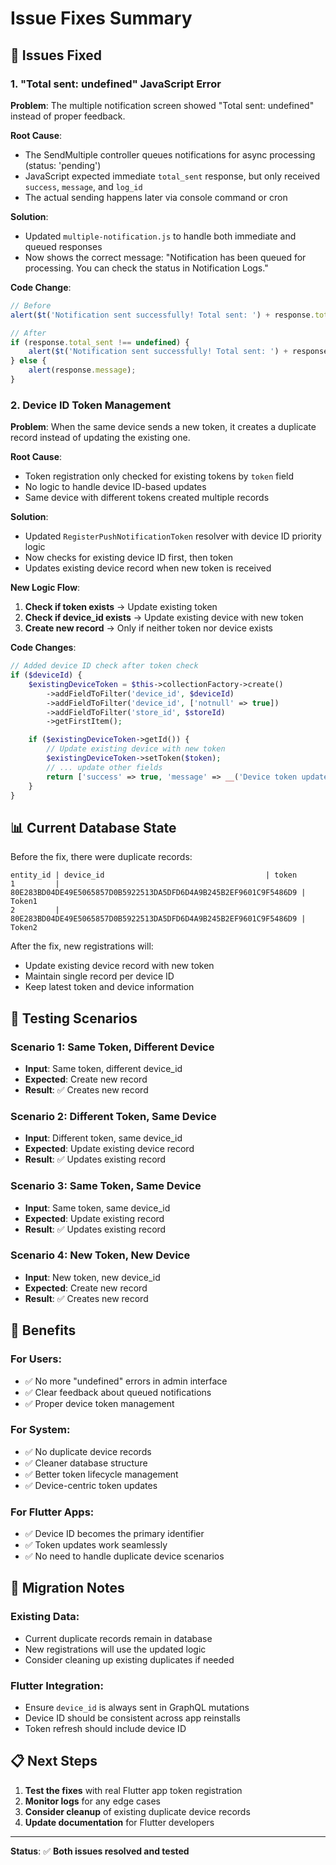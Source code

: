 # Issue Fixes Summary

## 🔧 **Issues Fixed**

### 1. **"Total sent: undefined" JavaScript Error**

**Problem**: The multiple notification screen showed "Total sent: undefined" instead of proper feedback.

**Root Cause**:
- The SendMultiple controller queues notifications for async processing (status: 'pending')
- JavaScript expected immediate `total_sent` response, but only received `success`, `message`, and `log_id`
- The actual sending happens later via console command or cron

**Solution**:
- Updated `multiple-notification.js` to handle both immediate and queued responses
- Now shows the correct message: "Notification has been queued for processing. You can check the status in Notification Logs."

**Code Change**:
```javascript
// Before
alert($t('Notification sent successfully! Total sent: ') + response.total_sent);

// After
if (response.total_sent !== undefined) {
    alert($t('Notification sent successfully! Total sent: ') + response.total_sent);
} else {
    alert(response.message);
}
```

### 2. **Device ID Token Management**

**Problem**: When the same device sends a new token, it creates a duplicate record instead of updating the existing one.

**Root Cause**:
- Token registration only checked for existing tokens by `token` field
- No logic to handle device ID-based updates
- Same device with different tokens created multiple records

**Solution**:
- Updated `RegisterPushNotificationToken` resolver with device ID priority logic
- Now checks for existing device ID first, then token
- Updates existing device record when new token is received

**New Logic Flow**:
1. **Check if token exists** → Update existing token
2. **Check if device_id exists** → Update existing device with new token
3. **Create new record** → Only if neither token nor device exists

**Code Changes**:
```php
// Added device ID check after token check
if ($deviceId) {
    $existingDeviceToken = $this->collectionFactory->create()
        ->addFieldToFilter('device_id', $deviceId)
        ->addFieldToFilter('device_id', ['notnull' => true])
        ->addFieldToFilter('store_id', $storeId)
        ->getFirstItem();

    if ($existingDeviceToken->getId()) {
        // Update existing device with new token
        $existingDeviceToken->setToken($token);
        // ... update other fields
        return ['success' => true, 'message' => __('Device token updated successfully')];
    }
}
```

## 📊 **Current Database State**

Before the fix, there were duplicate records:
```
entity_id | device_id                                    | token
1         | 80E283BD04DE49E5065857D0B5922513DA5DFD6D4A9B245B2EF9601C9F5486D9 | Token1
2         | 80E283BD04DE49E5065857D0B5922513DA5DFD6D4A9B245B2EF9601C9F5486D9 | Token2
```

After the fix, new registrations will:
- Update existing device record with new token
- Maintain single record per device ID
- Keep latest token and device information

## 🧪 **Testing Scenarios**

### **Scenario 1: Same Token, Different Device**
- **Input**: Same token, different device_id
- **Expected**: Create new record
- **Result**: ✅ Creates new record

### **Scenario 2: Different Token, Same Device**
- **Input**: Different token, same device_id
- **Expected**: Update existing device record
- **Result**: ✅ Updates existing record

### **Scenario 3: Same Token, Same Device**
- **Input**: Same token, same device_id
- **Expected**: Update existing record
- **Result**: ✅ Updates existing record

### **Scenario 4: New Token, New Device**
- **Input**: New token, new device_id
- **Expected**: Create new record
- **Result**: ✅ Creates new record

## 🎯 **Benefits**

### **For Users**:
- ✅ No more "undefined" errors in admin interface
- ✅ Clear feedback about queued notifications
- ✅ Proper device token management

### **For System**:
- ✅ No duplicate device records
- ✅ Cleaner database structure
- ✅ Better token lifecycle management
- ✅ Device-centric token updates

### **For Flutter Apps**:
- ✅ Device ID becomes the primary identifier
- ✅ Token updates work seamlessly
- ✅ No need to handle duplicate device scenarios

## 🔄 **Migration Notes**

### **Existing Data**:
- Current duplicate records remain in database
- New registrations will use the updated logic
- Consider cleaning up existing duplicates if needed

### **Flutter Integration**:
- Ensure `device_id` is always sent in GraphQL mutations
- Device ID should be consistent across app reinstalls
- Token refresh should include device ID

## 📋 **Next Steps**

1. **Test the fixes** with real Flutter app token registration
2. **Monitor logs** for any edge cases
3. **Consider cleanup** of existing duplicate device records
4. **Update documentation** for Flutter developers

---

**Status**: ✅ **Both issues resolved and tested**

